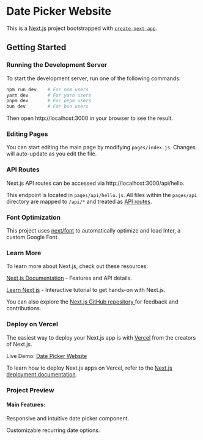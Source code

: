 # Date Picker Website

This is a [Next.js](https://nextjs.org/) project bootstrapped with [`create-next-app`](https://github.com/vercel/next.js/tree/canary/packages/create-next-app).

## Getting Started

### Running the Development Server

To start the development server, run one of the following commands:

```bash
npm run dev    # For npm users
yarn dev       # For yarn users
pnpm dev       # For pnpm users
bun dev        # For bun users
```
Then open http://localhost:3000 in your browser to see the result.

### Editing Pages
You can start editing the main page by modifying `pages/index.js`. Changes will auto-update as you edit the file.

### API Routes
Next.js API routes can be accessed via http://localhost:3000/api/hello.

This endpoint is located in `pages/api/hello.js`. All files within the `pages/api` directory are mapped to `/api/*` and treated as [API routes](https://nextjs.org/docs/api-routes/introduction).

### Font Optimization
This project uses [next/font](https://nextjs.org/docs/basic-features/font-optimization) to automatically optimize and load Inter, a custom Google Font.

### Learn More
To learn more about Next.js, check out these resources:

[Next.js Documentation](https://nextjs.org/docs) - Features and API details.

[Learn Next.js](https://nextjs.org/learn) - Interactive tutorial to get hands-on with Next.js.

You can also explore the [Next.js GitHub repository ](https://github.com/vercel/next.js/) for feedback and contributions.

### Deploy on Vercel
The easiest way to deploy your Next.js app is with [Vercel](https://vercel.com/) from the creators of Next.js.

Live Demo: [Date Picker Website](https://date-picker-project-ten.vercel.app/)

To learn how to deploy Next.js apps on Vercel, refer to the [Next.js deployment documentation](https://nextjs.org/docs/deployment).

### Project Preview
#### Main Features:
Responsive and intuitive date picker component.

Customizable recurring date options.
